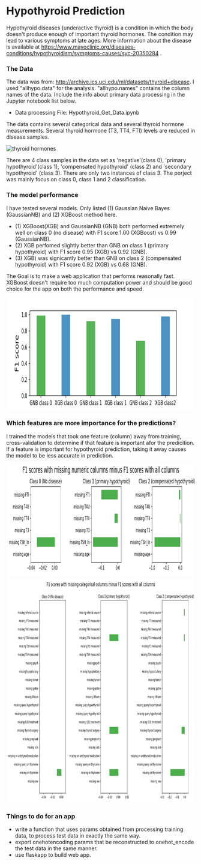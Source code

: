 # Hypothyroid Prediction
  
Hypothyroid diseases (underactive thyroid) is a condition in which the body doesn't produce enough of important thyroid 
hormones. The condition may lead to various symptoms at late ages.  More information about the disease is available at 
https://www.mayoclinic.org/diseases-conditions/hypothyroidism/symptoms-causes/syc-20350284 . 

### The Data  

The data was from:  http://archive.ics.uci.edu/ml/datasets/thyroid+disease. I used "allhypo.data" for the analysis. 
"allhypo.names" contains the column names of the data. Include the info about primary data processing in the Jupyter notebook list below. 
* Data processing File: Hypothyroid_Get_Data.ipynb

The data contains several categorical data and several thyroid 
hormone measurements. Several thyroid hormone (T3, TT4, FTI) levels are reduced in disease samples. 

![thyroid hormones](https://user-images.githubusercontent.com/35440469/42401663-bd7c9cce-8144-11e8-8a03-0a0d4e3df302.png)

There are 4 class samples in the data set as 'negative'(class 0), 'primary hypothyroid'(class 1), 'compensated hypothyroid' 
(class 2) and 'secondary hypothyroid' (class 3). There are only two instances of class 3. The porject was mainly focus on class 0, class 1 and 2 classification.  


### The model performance 
I have tested several models. Only listed (1) Gaussian Naive Bayes (GaussianNB) and (2) XGBoost method here. 
* (1) XGBoost(XGB) and GaussianNB (GNB) both performed extremely well on class 0 (no disease) with F1 score 1.00 (XGBoost) vs 0.99 (GaussianNB).
* (2) XGB perfomed slightly better than GNB on class 1 (primary hypothyroid) with F1 score 0.95 (XGB) vs 0.92 (GNB).
* (3) XGB) was signicantly better than GNB on class 2 (compensated hypothyroid) with F1 score 0.92 (XGB) vs 0.68 (GNB). 

The Goal is to make a web application that performs reasonally fast. XGBoost doesn't require too much computation power and should be good choice for the app on both the performance and speed.   

<img src="Class_1_2.png" style="width:700px;height:300px;">

### Which features are more importance for the predictions?

I trained the models that took one feature (column) away from training, cross-validation to determine if that feature is important afor the predicition. If a feature is important for hypothyroid prediction, taking it away causes the model to be less accurate in prediction.   

<img src="Missing numeric feature comparison.png" style="width:700px;height:300px;">

<img src="Missing categorical feature comparison.png" style="width:700px;height:600px;">



### Things to do for an app
* write a function that uses params obtained from processing training data, to process test data in exactly the same way.  
* export onehotencoding params that be reconstructed to onehot_encode the test data in the same manner. 
* use flaskapp to build web app. 
